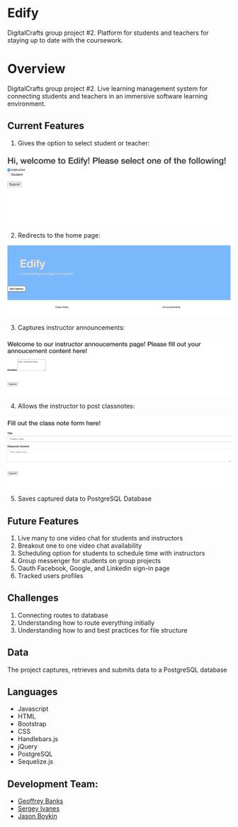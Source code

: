
# Edify
DigitalCrafts group project #2. Platform for students and teachers for staying up to date with the coursework.

# Overview
DigitalCrafts group project #2. Live learning management system for connecting students and teachers in an immersive software learning environment. 

## Current Features 

1. Gives the option to select student or teacher: 

![front page](/edify2/public/ScreenShots/image1.png)

2. Redirects to the home page:

![front page](/edify2/public/ScreenShots/image2.png)

3. Captures instructor announcements:

![front page](/edify2/public/ScreenShots/image3.png)

4. Allows the instructor to post classnotes:

![front page](/edify2/public/ScreenShots/image4.png)

5. Saves captured data to PostgreSQL Database 

## Future Features 

1. Live many to one video chat for students and instructors
2. Breakout one to one video chat availability 
3. Scheduling option for students to schedule time with instructors
4. Group messenger for students on group projects
5. Oauth Facebook, Google, and Linkedin sign-in page
6. Tracked users profiles 

## Challenges 

1. Connecting routes to database
2. Understanding how to route everything initially
3. Understanding how to and best practices for file structure


## Data 

The project captures, retrieves and submits data to a PostgreSQL database

## Languages 

* Javascript
* HTML
* Bootstrap
* CSS
* Handlebars.js
* jQuery
* PostgreSQL 
* Sequelize.js

## Development Team: 
* [Geoffrey Banks](https://github.com/gdbanks88)
* [Sergey Ivanes](https://github.com/syivanes)
* [Jason Boykin](https://github.com/jboykin214)
